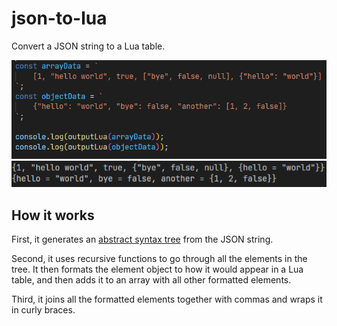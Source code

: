 # json-to-lua
Convert a JSON string to a Lua table.
  
![Code example](./readme/code.png)
![Output example](./readme/output.png)

## How it works
First, it generates an [abstract syntax tree](https://github.com/vtrushin/json-to-ast) from the JSON string.
  
Second, it uses recursive functions to go through all the elements in the tree. It then formats the element object to how it would appear in a Lua table, and then adds it to an array with all other formatted elements.
  
Third, it joins all the formatted elements together with commas and wraps it in curly braces.
